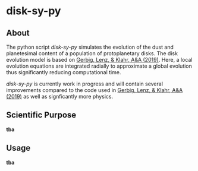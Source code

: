 # disk-sy-py

## About

The python script *disk-sy-py* simulates the evolution of the dust and planetesimal content of a population of protoplanetary disks. The disk evolution model is based on [Gerbig, Lenz, & Klahr, A&A (2019)](https://ui.adsabs.harvard.edu/abs/2019A%26A...629A.116G/abstract). Here, a local evolution equations are integrated radially to approximate a global evolution thus significantly reducing computational time.

*disk-sy-py* is currently work in progress and will contain several improvements compared to the code used in [Gerbig, Lenz, & Klahr, A&A (2019)](https://ui.adsabs.harvard.edu/abs/2019A%26A...629A.116G/abstract) as well as signficantly more physics.

## Scientific Purpose

**tba**

## Usage

**tba**
